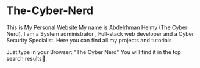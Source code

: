 # The-Cyber-Nerd
This is My Personal Website My name is Abdelrhman Helmy (The Cyber Nerd),
I am a System administrator , Full-stack web developer and a Cyber Security Specialist.
Here you can find all my projects and tutorials

Just type in your Browser: "The Cyber Nerd"
You will find it in the top search results💖.